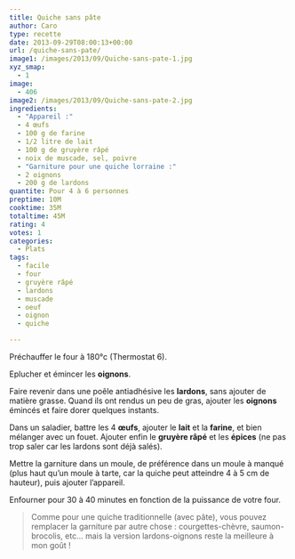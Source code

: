 ```yaml
---
title: Quiche sans pâte
author: Caro
type: recette
date: 2013-09-29T08:00:13+00:00
url: /quiche-sans-pate/
image1: /images/2013/09/Quiche-sans-pate-1.jpg
xyz_smap:
  - 1
image:
  - 406
image2: /images/2013/09/Quiche-sans-pate-2.jpg
ingredients:
  - "Appareil :"
  - 4 œufs
  - 100 g de farine
  - 1/2 litre de lait
  - 100 g de gruyère râpé
  - noix de muscade, sel, poivre
  - "Garniture pour une quiche lorraine :"
  - 2 oignons
  - 200 g de lardons
quantite: Pour 4 à 6 personnes
preptime: 10M
cooktime: 35M
totaltime: 45M
rating: 4
votes: 1
categories:
  - Plats
tags:
  - facile
  - four
  - gruyère râpé
  - lardons
  - muscade
  - oeuf
  - oignon
  - quiche

---
```

Préchauffer le four à 180°c (Thermostat 6).

Eplucher et émincer les **oignons**.

Faire revenir dans une poêle antiadhésive les **lardons**, sans ajouter de matière grasse. Quand ils ont rendus un peu de gras, ajouter les **oignons** émincés et faire dorer quelques instants.

Dans un saladier, battre les 4 **œufs**, ajouter le **lait** et la **farine**, et bien mélanger avec un fouet. Ajouter enfin le **gruyère râpé** et les **épices** (ne pas trop saler car les lardons sont déjà salés).

Mettre la garniture dans un moule, de préférence dans un moule à manqué (plus haut qu&rsquo;un moule à tarte, car la quiche peut atteindre 4 à 5 cm de hauteur), puis ajouter l&rsquo;appareil.

Enfourner pour 30 à 40 minutes en fonction de la puissance de votre four.

> Comme pour une quiche traditionnelle (avec pâte), vous pouvez remplacer la garniture par autre chose : courgettes-chèvre, saumon-brocolis, etc&#8230; mais la version lardons-oignons reste la meilleure à mon goût !
